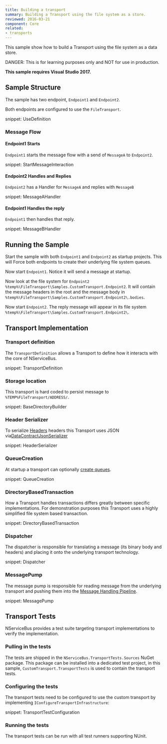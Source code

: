 ```yaml
---
title: Building a transport
summary: Building a Transport using the file system as a store.
reviewed: 2016-03-21
component: Core
related:
- transports
---
```


This sample show how to build a Transport using the file system as a data store.


DANGER: This is for learning purposes only and NOT for use in production. 

**This sample requires Visual Studio 2017.**


## Sample Structure

The sample has two endpoint, `Endpoint1` and `Endpoint2`.

Both endpoints are configured to use the `FileTransport`.

snippet: UseDefinition


### Message Flow


#### Endpoint1 Starts

`Endpoint1` starts the message flow with a send of `MessageA` to `Endpoint2`.

snippet: StartMessageInteraction


#### Endpoint2 Handles and Replies

`Endpoint2` has a Handler for `MessageA` and replies with `MessageB`

snippet: MessageAHandler


#### Endpoint1 Handles the reply

`Endpoint1` then handles that reply.

snippet: MessageBHandler


## Running the Sample

Start the sample with both `Endpoint1` and `Endpoint2` as startup projects. This will Force both endpoints to create their underlying file system queues.

Now start `Endpoint1`. Notice it will send a message at startup.

Now look at the file system for `Endpoint2` `%temp%\FileTransport\Samples.CustomTransport.Endpoint2`. It will contain the message headers in the root and the message body in `%temp%\FileTransport\Samples.CustomTransport.Endpoint2\.bodies`.

Now start `Endpoint2`. The reply message will appear in its file system `%temp%\FileTransport\Samples.CustomTransport.Endpoint2\`.


## Transport Implementation


### Transport definition

The `TransportDefinition` allows a Transport to define how it interacts with the core of NServiceBus.

snippet: TransportDefinition


### Storage location

This transport is hard coded to persist message to `%TEMP%FileTransport/ADDRESS/`.

snippet: BaseDirectoryBuilder


### Header Serializer

To serialize [Headers](/nservicebus/messaging/headers.md) headers this Transport uses JSON via[DataContractJsonSerializer](https://msdn.microsoft.com/en-us/library/system.runtime.serialization.json.datacontractjsonserializer.aspx)

snippet: HeaderSerializer


### QueueCreation

At startup a transport can optionally [create queues](/transports/queuecreation.md).

snippet: QueueCreation


### DirectoryBasedTransaction

How a Transport handles transactions differs greatly between specific implementations. For demonstration purposes this Transport uses a highly simplified file system based transaction.

snippet: DirectoryBasedTransaction


### Dispatcher

The dispatcher is responsible for translating a message (its binary body and headers) and placing it onto the underlying transport technology.

snippet: Dispatcher


### MessagePump

The message pump is responsible for reading message from the underlying transport and pushing them into the [Message Handling Pipeline](/nservicebus/pipeline/).

snippet: MessagePump


## Transport Tests

NServiceBus provides a test suite targeting transport implementations to verify the implementation.


### Pulling in the tests

The tests are shipped in the `NServiceBus.TransportTests.Sources` NuGet package. This package can be installed into a dedicated test project, in this sample, `CustomTransport.TransportTests` is used to contain the transport tests.


### Configuring the tests

The transport tests need to be configured to use the custom transport by implementing `IConfigureTransportInfrastructure`:

snippet: TransportTestConfiguration


### Running the tests

The transport tests can be run with all test runners supporting NUnit.